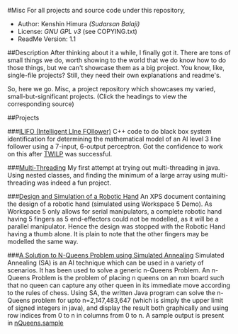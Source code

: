 #Misc
For all projects and source code under this repository,
* Author: Kenshin Himura *(Sudarsan Balaji)*
* License: *GNU GPL v3* (see COPYING.txt)
* ReadMe Version: 1.1

##Description
After thinking about it a while, I finally got it. There are tons of small things we do, worth showing to the world that we do know how to do those things, but we can't showcase them as a big project. You know, like, single-file projects? Still, they need their own explanations and readme's.

So, here we go. Misc, a project repository which showcases my varied, small-but-significant projects. (Click the headings to view the corresponding source)

##Projects

###[ILIFO (Intelligent LIne FOllower)](Learn.cpp)
C++ code to do black box system identification for determining the mathematical model of an AI level 3 line follower using a 7-input, 6-output perceptron. Got the confidence to work on this after [TWILP](https://www.github.com/kenshinthebattosai/TWILP) was successful.

###[Multi-Threading](MTTest.java)
My first attempt at trying out multi-threading in java. Using nested classes, and finding the minimum of a large array using multi-threading was indeed a fun project.

###[Design and Simulation of a Robotic Hand](RoboticHand.oxps)
An XPS document containing the design of a robotic hand (simulated using Workspace 5 Demo). As Workspace 5 only allows for serial manipulators, a complete robotic hand having 5 fingers as 5 end-effectors could not be modelled, as it will be a parallel manipulator. Hence the design was stopped with the Robotic Hand having a thumb alone. It is plain to note that the other fingers may be modelled the same way.

###[A Solution to N-Queens Problem using Simulated Annealing](NQueensSolutionGenerator.java)
Simulated Annealing (SA) is an AI technique which can be used in a variety of scenarios. It has been used to solve a generic n-Queens Problem. An n-Queens Problem is the problem of placing n queens on an nxn board such that no queen can capture any other queen in its immediate move according to the rules of chess. Using SA, the written Java program can solve the n-Queens problem for upto n=2,147,483,647 (which is simply the upper limit of signed integers in java), and display the result both graphically and using row indices from 0 to n in columns from 0 to n. A sample output is present in [nQueens.sample](nQueens.sample)